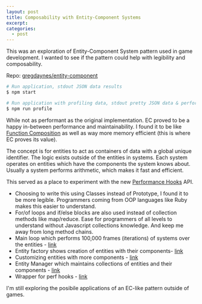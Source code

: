 ```yaml
---
layout: post
title: Composability with Entity-Component Systems
excerpt:
categories:
  - post
---
```

This was an exploration of Entity-Component System pattern used in game development. I wanted to see if the pattern could help with legibility and composability.

Repo: [gregdaynes/entity-component](https://github.com/gregdaynes/entity-component)

```sh
# Run application, stdout JSON data results
$ npm start

# Run application with profiling data, stdout pretty JSON data & performance metrics/telemetry
$ npm run profile
```

While not as performant as the original implementation. EC proved to be a happy in-between performance and maintainability. I found it to be like [Function Composition](/function-composition) as well as way more memory efficient (this is where EC proves its value).

The concept is for entities to act as containers of data with a global unique identifier. The logic exists outside of the entities in systems. Each system operates on entities which have the components the system knows about. Usually a system performs arithmetic, which makes it fast and efficient.

This served as a place to experiment with the new [Performance Hooks](https://nodejs.org/dist/latest-v16.x/docs/api/perf_hooks.html#perf_hooks_performance_measurement_apis) API.

- Choosing to write this using Classes instead of Prototype, I found it to be more legible. Programmers coming from OOP languages like Ruby makes this easier to understand.
- For/of loops and if/else blocks are also used instead of collection methods like map/reduce. Ease for programmers of all levels to understand without Javascript collections knowledge. And keep me away from long method chains.
- Main loop which performs 100,000 frames (iterations) of systems over the entities - [link](https://github.com/gregdaynes/entity-component/blob/5a859c67f7e9ce161e10daefd38dd6d43378f8de/src/index.js#L60-L75)
- Entity factory shows creation of entities with their components- [link](https://github.com/gregdaynes/entity-component/blob/5a859c67f7e9ce161e10daefd38dd6d43378f8de/src/factory-ship.js)
- Customizing entities with more components - [link](https://github.com/gregdaynes/entity-component/blob/5a859c67f7e9ce161e10daefd38dd6d43378f8de/src/index.js#L43-L50)
- Entity Manager which maintains collections of entities and their components - [link](https://github.com/gregdaynes/entity-component/blob/5a859c67f7e9ce161e10daefd38dd6d43378f8de/src/lib/entity-manager.js)
- Wrapper for perf hooks - [link](https://github.com/gregdaynes/entity-component/blob/5a859c67f7e9ce161e10daefd38dd6d43378f8de/src/lib/perf.js)

I'm still exploring the posibile applications of an EC-like pattern outside of games.

